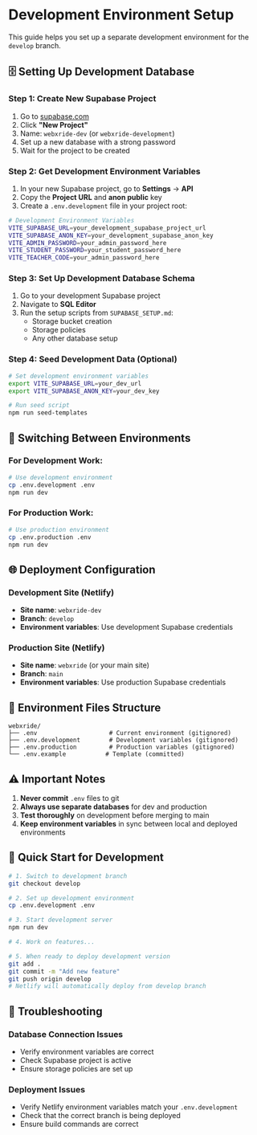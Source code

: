 # Development Environment Setup

This guide helps you set up a separate development environment for the `develop` branch.

## 🗄️ Setting Up Development Database

### Step 1: Create New Supabase Project
1. Go to [supabase.com](https://supabase.com)
2. Click **"New Project"**
3. Name: `webxride-dev` (or `webxride-development`)
4. Set up a new database with a strong password
5. Wait for the project to be created

### Step 2: Get Development Environment Variables
1. In your new Supabase project, go to **Settings** → **API**
2. Copy the **Project URL** and **anon public** key
3. Create a `.env.development` file in your project root:

```bash
# Development Environment Variables
VITE_SUPABASE_URL=your_development_supabase_project_url
VITE_SUPABASE_ANON_KEY=your_development_supabase_anon_key
VITE_ADMIN_PASSWORD=your_admin_password_here
VITE_STUDENT_PASSWORD=your_student_password_here
VITE_TEACHER_CODE=your_admin_password_here
```

### Step 3: Set Up Development Database Schema
1. Go to your development Supabase project
2. Navigate to **SQL Editor**
3. Run the setup scripts from `SUPABASE_SETUP.md`:
   - Storage bucket creation
   - Storage policies
   - Any other database setup

### Step 4: Seed Development Data (Optional)
```bash
# Set development environment variables
export VITE_SUPABASE_URL=your_dev_url
export VITE_SUPABASE_ANON_KEY=your_dev_key

# Run seed script
npm run seed-templates
```

## 🔄 Switching Between Environments

### For Development Work:
```bash
# Use development environment
cp .env.development .env
npm run dev
```

### For Production Work:
```bash
# Use production environment
cp .env.production .env
npm run dev
```

## 🌐 Deployment Configuration

### Development Site (Netlify)
- **Site name**: `webxride-dev`
- **Branch**: `develop`
- **Environment variables**: Use development Supabase credentials

### Production Site (Netlify)
- **Site name**: `webxride` (or your main site)
- **Branch**: `main`
- **Environment variables**: Use production Supabase credentials

## 📁 Environment Files Structure

```
webxride/
├── .env                    # Current environment (gitignored)
├── .env.development        # Development variables (gitignored)
├── .env.production         # Production variables (gitignored)
└── .env.example           # Template (committed)
```

## ⚠️ Important Notes

1. **Never commit** `.env` files to git
2. **Always use separate databases** for dev and production
3. **Test thoroughly** on development before merging to main
4. **Keep environment variables** in sync between local and deployed environments

## 🚀 Quick Start for Development

```bash
# 1. Switch to development branch
git checkout develop

# 2. Set up development environment
cp .env.development .env

# 3. Start development server
npm run dev

# 4. Work on features...

# 5. When ready to deploy development version
git add .
git commit -m "Add new feature"
git push origin develop
# Netlify will automatically deploy from develop branch
```

## 🔧 Troubleshooting

### Database Connection Issues
- Verify environment variables are correct
- Check Supabase project is active
- Ensure storage policies are set up

### Deployment Issues
- Verify Netlify environment variables match your `.env.development`
- Check that the correct branch is being deployed
- Ensure build commands are correct 